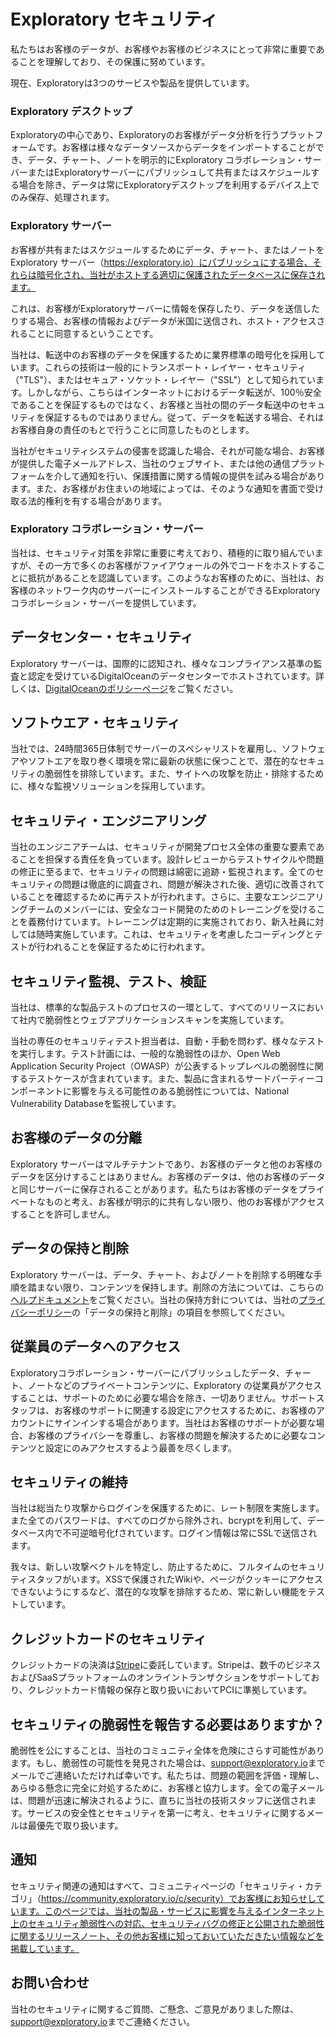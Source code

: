 # Exploratory セキュリティ

私たちはお客様のデータが、お客様やお客様のビジネスにとって非常に重要であることを理解しており、その保護に努めています。

現在、Exploratoryは3つのサービスや製品を提供しています。

### Exploratory デスクトップ

Exploratoryの中心であり、Exploratoryのお客様がデータ分析を行うプラットフォームです。お客様は様々なデータソースからデータをインポートすることができ、データ、チャート、ノートを明示的にExploratory コラボレーション・サーバーまたはExploratoryサーバーにパブリッシュして共有またはスケジュールする場合を除き、データは常にExploratoryデスクトップを利用するデバイス上でのみ保存、処理されます。

### Exploratory サーバー

お客様が共有またはスケジュールするためにデータ、チャート、またはノートをExploratory サーバー（https://exploratory.io）にパブリッシュにする場合、それらは暗号化され、当社がホストする適切に保護されたデータベースに保存されます。

これは、お客様がExploratoryサーバーに情報を保存したり、データを送信したりする場合、お客様の情報およびデータが米国に送信され、ホスト・アクセスされることに同意するということです。

当社は、転送中のお客様のデータを保護するために業界標準の暗号化を採用しています。これらの技術は一般的にトランスポート・レイヤー・セキュリティ（"TLS"）、またはセキュア・ソケット・レイヤー（"SSL"）として知られています。しかしながら、こちらはインターネットにおけるデータ転送が、100％安全であることを保証するものではなく、お客様と当社の間のデータ転送中のセキュリティを保証するものではありません。従って、データを転送する場合、それはお客様自身の責任のもとで行うことに同意したものとします。

当社がセキュリティシステムの侵害を認識した場合、それが可能な場合、お客様が提供した電子メールアドレス、当社のウェブサイト、または他の通信プラットフォームを介して通知を行い、保護措置に関する情報の提供を試みる場合があります。また、お客様がお住まいの地域によっては、そのような通知を書面で受け取る法的権利を有する場合があります。

### Exploratory コラボレーション・サーバー

当社は、セキュリティ対策を非常に重要に考えており、積極的に取り組んでいますが、その一方で多くのお客様がファイアウォールの外でコードをホストすることに抵抗があることを認識しています。このようなお客様のために、当社は、お客様のネットワーク内のサーバーにインストールすることができるExploratory コラボレーション・サーバーを提供しています。

## データセンター・セキュリティ

Exploratory サーバーは、国際的に認知され、様々なコンプライアンス基準の監査と認定を受けているDigitalOceanのデータセンターでホストされています。詳しくは、[DigitalOceanのポリシーページ](https://www.digitalocean.com/trust/)をご覧ください。

## ソフトウエア・セキュリティ

当社では、24時間365日体制でサーバーのスペシャリストを雇用し、ソフトウェアやソフトエアを取り巻く環境を常に最新の状態に保つことで、潜在的なセキュリティの脆弱性を排除しています。また、サイトへの攻撃を防止・排除するために、様々な監視ソリューションを採用しています。

## セキュリティ・エンジニアリング

当社のエンジニアチームは、セキュリティが開発プロセス全体の重要な要素であることを担保する責任を負っています。設計レビューからテストサイクルや問題の修正に至るまで、セキュリティの問題は綿密に追跡・監視されます。全てのセキュリティの問題は徹底的に調査され、問題が解決された後、適切に改善されていることを確認するために再テストが行われます。さらに、主要なエンジニアリングチームのメンバーには、安全なコード開発のためのトレーニングを受けることを義務付けています。トレーニングは定期的に実施されており、新入社員に対しては随時実施しています。これは、セキュリティを考慮したコーディングとテストが行われることを保証するために行われます。

## セキュリティ監視、テスト、検証

当社は、標準的な製品テストのプロセスの一環として、すべてのリリースにおいて社内で脆弱性とウェブアプリケーションスキャンを実施しています。

当社の専任のセキュリティテスト担当者は、自動・手動を問わず、様々なテストを実行します。テスト計画には、一般的な脆弱性のほか、Open Web Application Security Project（OWASP）が公表するトップレベルの脆弱性に関するテストケースが含まれています。また、製品に含まれるサードパーティーコンポーネントに影響を与える可能性のある脆弱性については、National Vulnerability Databaseを監視しています。

## お客様のデータの分離

Exploratory サーバーはマルチテナントであり、お客様のデータと他のお客様のデータを区分けすることはありません。お客様のデータは、他のお客様のデータと同じサーバーに保存されることがあります。私たちはお客様のデータをプライベートなものと考え、お客様が明示的に共有しない限り、他のお客様がアクセスすることを許可しません。

## データの保持と削除

Exploratory サーバーは、データ、チャート、およびノートを削除する明確な手順を踏まない限り、コンテンツを保持します。削除の方法については、こちらの[ヘルプドキュメント](https://docs.exploratory.io/share/share.html)をご覧ください。当社の保持方針については、当社の[プライバシーポリシー](https://exploratory.io/privacy/)の「データの保持と削除」の項目を参照してください。

## 従業員のデータへのアクセス

Exploratoryコラボレーション・サーバーにパブリッシュしたデータ、チャート、ノートなどのプライベートコンテンツに、Exploratory の従業員がアクセスすることは、サポートのために必要な場合を除き、一切ありません。サポートスタッフは、お客様のサポートに関連する設定にアクセスするために、お客様のアカウントにサインインする場合があります。当社はお客様のサポートが必要な場合、お客様のプライバシーを尊重し、お客様の問題を解決するために必要なコンテンツと設定にのみアクセスするよう最善を尽くします。

## セキュリティの維持

当社は総当たり攻撃からログインを保護するために、レート制限を実施します。また全てのパスワードは、すべてのログから除外され、bcryptを利用して、データベース内で不可逆暗号化fされています。ログイン情報は常にSSLで送信されます。

我々は、新しい攻撃ベクトルを特定し、防止するために、フルタイムのセキュリティスタッフがいます。XSSで保護されたWikiや、ページがクッキーにアクセスできないようにするなど、潜在的な攻撃を排除するため、常に新しい機能をテストしています。

## クレジットカードのセキュリティ

クレジットカードの決済は[Stripe](https://stripe.com/)に委託しています。Stripeは、数千のビジネスおよびSaaSプラットフォームのオンライントランザクションをサポートしており、クレジットカード情報の保存と取り扱いにおいてPCIに準拠しています。

## セキュリティの脆弱性を報告する必要はありますか？

脆弱性を公にすることは、当社のコミュニティ全体を危険にさらす可能性があります。もし、脆弱性の可能性を発見された場合は、[support@exploratory.io](mailto:support@exploratory.io)までメールでご連絡いただければ幸いです。私たちは、問題の範囲を評価・理解し、あらゆる懸念に完全に対処するために、お客様と協力します。全ての電子メールは、問題が迅速に解決されるように、直ちに当社の技術スタッフに送信されます。サービスの安全性とセキュリティを第一に考え、セキュリティに関するメールは最優先で取り扱います。

## 通知

セキュリティ関連の通知はすべて、コミュニティページの「セキュリティ・カテゴリ」（https://community.exploratory.io/c/security）でお客様にお知らせしています。このページでは、当社の製品・サービスに影響を与えるインターネット上のセキュリティ脆弱性への対応、セキュリティバグの修正と公開された脆弱性に関するリリースノート、その他お客様に知っておいていただきたい情報などを掲載しています。

## お問い合わせ

当社のセキュリティに関するご質問、ご懸念、ご意見がありました際は、[support@exploratory.io](mailto:support@exploratory.io)までご連絡ください。
